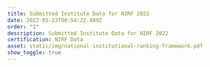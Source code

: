 ```yaml
---
title: Submitted Institute Data for NIRF 2022
date: 2022-05-23T08:54:22.489Z
order: "1"
description: Submitted Institute Data for NIRF 2022
certification: NIRF Data
asset: static/img/national-institutianal-ranking-framework.pdf
show_toggle: true
---
```

